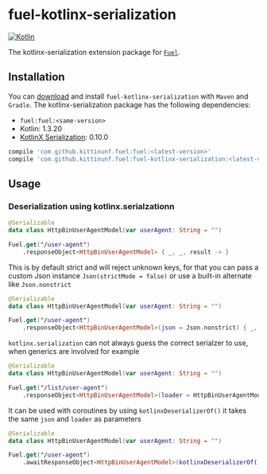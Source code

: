 # fuel-kotlinx-serialization
[![Kotlin](https://img.shields.io/badge/Kotlin-1.3.20-blue.svg)](https://kotlinlang.org)

The kotlinx-serialization extension package for [`Fuel`](../README.md).

## Installation

You can [download](https://bintray.com/kittinunf/maven/Fuel-Android/_latestVersion) and install `fuel-kotlinx-serialization` with `Maven` and `Gradle`. The kotlinx-serialization package has the following dependencies:
* `fuel:fuel:<same-version>`
* Kotlin: 1.3.20
* [KotlinX Serialization](https://github.com/Kotlin/kotlinx.serialization#gradle): 0.10.0

```groovy
compile 'com.github.kittinunf.fuel:fuel:<latest-version>'
compile 'com.github.kittinunf.fuel:fuel-kotlinx-serialization:<latest-version>'
```

## Usage

### Deserialization using kotlinx.serialzationn

```kotlin
@Serializable
data class HttpBinUserAgentModel(var userAgent: String = "")

Fuel.get("/user-agent")
    .responseObject<HttpBinUserAgentModel> { _, _, result -> }
```

This is by default strict and will reject unknown keys, for that you can pass a custom Json instance `Json(strictMode = false)` or use a built-in alternate like `Json.nonstrict`

```kotlin
@Serializable
data class HttpBinUserAgentModel(var userAgent: String = "")

Fuel.get("/user-agent")
    .responseObject<HttpBinUserAgentModel>(json = Json.nonstrict) { _, _, result -> }
```

`kotlinx.serialization` can not always guess the correct serialzer to use, when generics are involved for example

```kotlin
@Serializable
data class HttpBinUserAgentModel(var userAgent: String = "")

Fuel.get("/list/user-agent")
    .responseObject<HttpBinUserAgentModel>(loader = HttpBinUserAgentModel.serializer().list) { _, _, result -> }
```

It can be used with coroutines by using `kotlinxDeserializerOf()` it takes the same `json` and `loader` as parameters

```kotlin
@Serializable
data class HttpBinUserAgentModel(var userAgent: String = "")

Fuel.get("/user-agent")
    .awaitResponseObject<HttpBinUserAgentModel>(kotlinxDeserializerOf()) { _, _, result -> }
```
